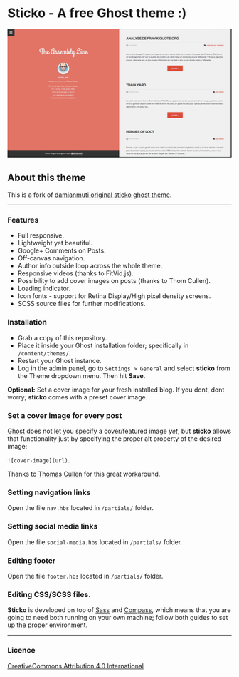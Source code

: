 Sticko - A free Ghost theme :)
=======

![screen](./screen.png)

## About this theme

This is a fork of [damianmuti original sticko ghost theme](https://github.com/damianmuti/sticko).

<hr>

### Features
* Full responsive.
* Lightweight yet beautiful.
* Google+ Comments on Posts.
* Off-canvas navigation.
* Author info outside loop across the whole theme.
* Responsive videos (thanks to FitVid.js).
* Possibility to add cover images on posts (thanks to Thom Cullen).
* Loading indicator.
* Icon fonts - support for Retina Display/High pixel density screens.
* SCSS source files for further modifications.

### Installation

* Grab a copy of this repository.
* Place it inside your Ghost installation folder; specifically in `/content/themes/`.
* Restart your Ghost instance.
* Log in the admin panel, go to `Settings > General` and select **sticko** from the Theme dropdown menu. Then hit **Save**.

**Optional:** Set a cover image for your fresh installed blog. If you dont, dont worry; **sticko** comes with a preset cover image.

### Set a cover image for every post

[Ghost](http://ghost.org) does not let you specify a cover/featured image *yet*, but **sticko** allows that functionality just by specifying the proper alt property of the desired image:


`![cover-image](url)`.

Thanks to [Thomas Cullen](https://github.com/Thomascullen92) for this great workaround.

### Setting navigation links

Open the file `nav.hbs` located in `/partials/` folder.

### Setting social media links

Open the file `social-media.hbs` located in `/partials/` folder.

### Editing footer

Open the file `footer.hbs` located in `/partials/` folder.

### Editing CSS/SCSS files.

**Sticko** is developed on top of [Sass](http://sass-lang.com/install) and [Compass](http://compass-style.org/install), which means that you are going to need both running on your own machine; follow both guides to set up the proper environment.

<hr>

### Licence
[CreativeCommons Attribution 4.0 International](http://creativecommons.org/licenses/by/4.0/)





